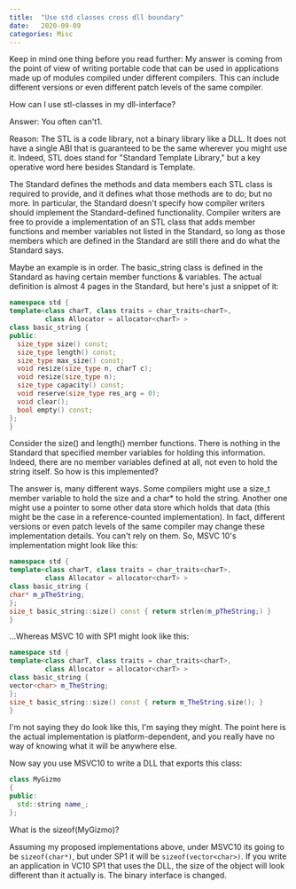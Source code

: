 ```yaml
---
title:  "Use std classes cross dll boundary"
date:   2020-09-09
categories: Misc
---
```


Keep in mind one thing before you read further: My answer is coming from the point of view of writing portable code that can be used in applications made up of modules compiled under different compilers. This can include different versions or even different patch levels of the same compiler.

How can I use stl-classes in my dll-interface?

Answer: You often can't1.

Reason: The STL is a code library, not a binary library like a DLL. It does not have a single ABI that is guaranteed to be the same wherever you might use it. Indeed, STL does stand for "Standard Template Library," but a key operative word here besides Standard is Template.

The Standard defines the methods and data members each STL class is required to provide, and it defines what those methods are to do; but no more. In particular, the Standard doesn't specify how compiler writers should implement the Standard-defined functionality. Compiler writers are free to provide a implementation of an STL class that adds member functions and member variables not listed in the Standard, so long as those members which are defined in the Standard are still there and do what the Standard says.

Maybe an example is in order. The basic_string class is defined in the Standard as having certain member functions & variables. The actual definition is almost 4 pages in the Standard, but here's just a snippet of it:

```cpp
namespace std {
template<class charT, class traits = char_traits<charT>,
         class Allocator = allocator<charT> >
class basic_string {
public:
  size_type size() const;
  size_type length() const;
  size_type max_size() const;
  void resize(size_type n, charT c);
  void resize(size_type n);
  size_type capacity() const;
  void reserve(size_type res_arg = 0);
  void clear();
  bool empty() const;
};
}
```

Consider the size() and length() member functions. There is nothing in the Standard that specified member variables for holding this information. Indeed, there are no member variables defined at all, not even to hold the string itself. So how is this implemented?

The answer is, many different ways. Some compilers might use a size_t member variable to hold the size and a char* to hold the string. Another one might use a pointer to some other data store which holds that data (this might be the case in a reference-counted implementation). In fact, different versions or even patch levels of the same compiler may change these implementation details. You can't rely on them. So, MSVC 10's implementation might look like this:

```cpp
namespace std {
template<class charT, class traits = char_traits<charT>,
         class Allocator = allocator<charT> >
class basic_string {
char* m_pTheString;
};
size_t basic_string::size() const { return strlen(m_pTheString;) }
}
```

...Whereas MSVC 10 with SP1 might look like this:

```cpp
namespace std {
template<class charT, class traits = char_traits<charT>,
         class Allocator = allocator<charT> >
class basic_string {
vector<char> m_TheString;
};
size_t basic_string::size() const { return m_TheString.size(); }
}
```

I'm not saying they do look like this, I'm saying they might. The point here is the actual implementation is platform-dependent, and you really have no way of knowing what it will be anywhere else.

Now say you use MSVC10 to write a DLL that exports this class:

```cpp
class MyGizmo
{
public:
  std::string name_;
};
```

What is the sizeof(MyGizmo)?

Assuming my proposed implementations above, under MSVC10 its going to be `sizeof(char*)`, but under SP1 it will be `sizeof(vector<char>)`. If you write an application in VC10 SP1 that uses the DLL, the size of the object will look different than it actually is. The binary interface is changed.